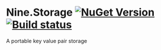 # Nine.Storage [![NuGet Version](http://img.shields.io/nuget/v/Nine.Storage.svg)](https://www.nuget.org/packages/Nine.Storage) [![Build status](https://ci.appveyor.com/api/projects/status/x840qynet2j3ilox)](https://ci.appveyor.com/project/yufeih/nine-storage)
A portable key value pair storage
